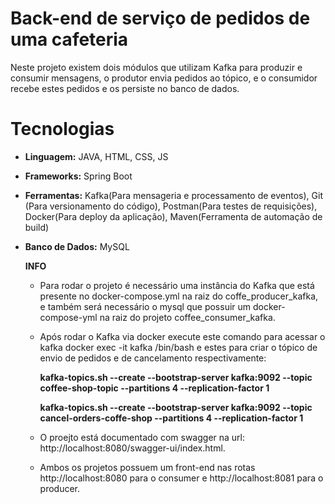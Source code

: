 # Back-end de serviço de pedidos de uma cafeteria
  Neste projeto existem dois módulos que utilizam Kafka para produzir e consumir mensagens, o produtor envia pedidos ao tópico, e o consumidor recebe estes pedidos e os persiste no banco de dados.

# Tecnologias     
 - **Linguagem:** JAVA, HTML, CSS, JS
 - **Frameworks:** Spring Boot
 - **Ferramentas:** Kafka(Para mensageria e processamento de eventos), Git (Para versionamento do código), Postman(Para testes de requisições), Docker(Para deploy da aplicação), Maven(Ferramenta de automação de build)
 - **Banco de Dados:** MySQL

   **INFO**
     - Para rodar o projeto é necessário uma instância do Kafka que está presente no docker-compose.yml na raiz do coffe_producer_kafka, e também será necessário o mysql que possuir um docker-compose-yml na raiz do projeto coffee_consumer_kafka.
     - Após rodar o Kafka via docker execute este comando para acessar o kafka docker exec -it kafka /bin/bash  e estes para criar o tópico de envio de pedidos e de cancelamento respectivamente:
       
          **kafka-topics.sh --create --bootstrap-server kafka:9092 --topic coffee-shop-topic --partitions 4 --replication-factor 1**
       
          **kafka-topics.sh --create --bootstrap-server kafka:9092 --topic cancel-orders-coffe-shop --partitions 4 --replication-factor 1**
       
     - O proejto está documentado com swagger na url: http://localhost:8080/swagger-ui/index.html.
     - Ambos os projetos possuem um front-end nas rotas http://localhost:8080 para o consumer e http://localhost:8081 para o producer.
